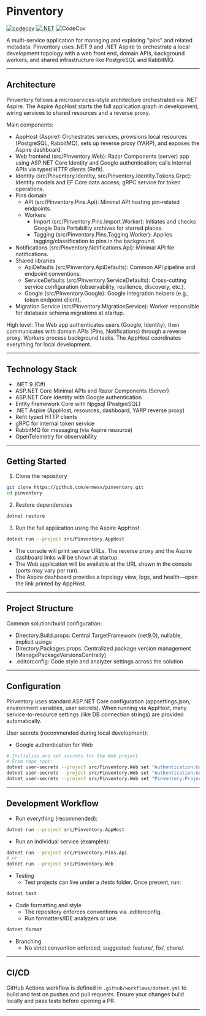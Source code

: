 # Pinventory

[![codecov](https://codecov.io/github/Ermesx/pinventory/graph/badge.svg?token=AIIZ24G5IU)](https://codecov.io/github/Ermesx/pinventory)
[![.NET](https://github.com/Ermesx/pinventory/actions/workflows/dotnet.yml/badge.svg)](https://github.com/Ermesx/pinventory/actions/workflows/dotnet.yml)
![CodeCov](https://codecov.io/github/Ermesx/pinventory/graphs/sunburst.svg?token=AIIZ24G5IU)

A multi-service application for managing and exploring "pins" and related metadata. Pinventory uses .NET 9 and .NET Aspire to orchestrate a local development topology with a web front end, domain APIs, background workers, and shared infrastructure like PostgreSQL and RabbitMQ.

---

## Architecture

Pinventory follows a microservices-style architecture orchestrated via .NET Aspire. The Aspire AppHost starts the full application graph in development, wiring services to shared resources and a reverse proxy.

Main components:
- AppHost (Aspire): Orchestrates services, provisions local resources (PostgreSQL, RabbitMQ), sets up reverse proxy (YARP), and exposes the Aspire dashboard.
- Web frontend (src/Pinventory.Web): Razor Components (server) app using ASP.NET Core Identity and Google authentication; calls internal APIs via typed HTTP clients (Refit).
- Identity (src/Pinventory.Identity, src/Pinventory.Identity.Tokens.Grpc): Identity models and EF Core data access; gRPC service for token operations.
- Pins domain
  - API (src/Pinventory.Pins.Api): Minimal API hosting pin-related endpoints.
  - Workers
    - Import (src/Pinventory.Pins.Import.Worker): Initiates and checks Google Data Portability archives for starred places.
    - Tagging (src/Pinventory.Pins.Tagging.Worker): Applies tagging/classification to pins in the background.
- Notifications (src/Pinventory.Notifications.Api): Minimal API for notifications.
- Shared libraries
  - ApiDefaults (src/Pinventory.ApiDefaults): Common API pipeline and endpoint conventions.
  - ServiceDefaults (src/Pinventory.ServiceDefaults): Cross-cutting service configuration (observability, resilience, discovery, etc.).
  - Google (src/Pinventory.Google): Google integration helpers (e.g., token endpoint client).
- Migration Service (src/Pinventory.MigrationService): Worker responsible for database schema migrations at startup.

High level: The Web app authenticates users (Google, Identity), then communicates with domain APIs (Pins, Notifications) through a reverse proxy. Workers process background tasks. The AppHost coordinates everything for local development.

---

## Technology Stack

- .NET 9 (C#)
- ASP.NET Core Minimal APIs and Razor Components (Server)
- ASP.NET Core Identity with Google authentication
- Entity Framework Core with Npgsql (PostgreSQL)
- .NET Aspire (AppHost, resources, dashboard, YARP reverse proxy)
- Refit typed HTTP clients
- gRPC for internal token service
- RabbitMQ for messaging (via Aspire resource)
- OpenTelemetry for observability

---

## Getting Started

1) Clone the repository

```bash
git clone https://github.com/ermesx/pinventory.git
cd pinventory
```

2) Restore dependencies

```bash
dotnet restore
```

3) Run the full application using the Aspire AppHost

```bash
dotnet run --project src/Pinventory.AppHost
```

- The console will print service URLs. The reverse proxy and the Aspire dashboard links will be shown at startup.
- The Web application will be available at the URL shown in the console (ports may vary per run).
- The Aspire dashboard provides a topology view, logs, and health—open the link printed by AppHost.

---

## Project Structure

Common solution/build configuration:
- Directory.Build.props: Central TargetFramework (net9.0), nullable, implicit usings
- Directory.Packages.props: Centralized package version management (ManagePackageVersionsCentrally)
- .editorconfig: Code style and analyzer settings across the solution

---

## Configuration

Pinventory uses standard ASP.NET Core configuration (appsettings.json, environment variables, user secrets). When running via AppHost, many service-to-resource settings (like DB connection strings) are provided automatically.

User secrets (recommended during local development):
- Google authentication for Web

```bash
# Initialize and set secrets for the Web project
# From repo root:
dotnet user-secrets --project src/Pinventory.Web set "Authentication:Google:ClientId" "<your-client-id>"
dotnet user-secrets --project src/Pinventory.Web set "Authentication:Google:ClientSecret" "<your-client-secret>"
dotnet user-secrets --project src/Pinventory.Web set "Pinventory:ProjectId" "<your-project-id>"
```

---

## Development Workflow

- Run everything (recommended):

```bash
dotnet run --project src/Pinventory.AppHost
```

- Run an individual service (examples):

```bash
dotnet run --project src/Pinventory.Pins.Api
# or
dotnet run --project src/Pinventory.Web
```

- Testing
  - Test projects can live under a /tests folder. Once present, run:

```bash
dotnet test
```

- Code formatting and style
  - The repository enforces conventions via .editorconfig.
  - Run formatters/IDE analyzers or use:

```bash
dotnet format
```

- Branching
  - No strict convention enforced; suggested: feature/<short-name>, fix/<short-name>, chore/<short-name>.

---

## CI/CD

GitHub Actions workflow is defined in `.github/workflows/dotnet.yml` to build and test on pushes and pull requests. Ensure your changes build locally and pass tests before opening a PR.

---

